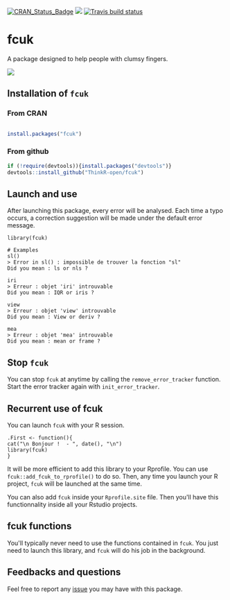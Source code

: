 [![CRAN_Status_Badge](http://www.r-pkg.org/badges/version/fcuk)](https://cran.r-project.org/package=fcuk)
[![](http://cranlogs.r-pkg.org/badges/fcuk)](https://cran.r-project.org/package=fcuk)
[![Travis build status](https://travis-ci.org/ThinkR-open/fcuk.svg?branch=master)](https://travis-ci.org/ThinkR-open/fcuk)

# fcuk

A package designed to help people with clumsy fingers.


![](https://media.giphy.com/media/l0Iy8JGxnl5rE1Z96/giphy.gif)



## Installation of `fcuk`

### From CRAN
```R

install.packages("fcuk")
```


### From github
```R
if (!require(devtools)){install.packages("devtools")}
devtools::install_github("ThinkR-open/fcuk")
```

## Launch and use

After launching this package, every error will be analysed. Each time a typo occurs, a correction suggestion will be made under the default error message. 

```{r}
library(fcuk)

# Examples 
sl()
> Error in sl() : impossible de trouver la fonction "sl"
Did you mean : ls or nls ?

iri
> Erreur : objet 'iri' introuvable
Did you mean : IQR or iris ?

view
> Erreur : objet 'view' introuvable
Did you mean : View or deriv ?

mea
> Erreur : objet 'mea' introuvable
Did you mean : mean or frame ?

```

## Stop `fcuk`

You can stop `fcuk` at anytime by calling the `remove_error_tracker` function. Start the error tracker again with `init_error_tracker`. 

## Recurrent use of fcuk

You can launch `fcuk` with your R session. 

```{r}
.First <- function(){
cat("\n Bonjour !  - ", date(), "\n") 
library(fcuk)
}
```

It will be more efficient to add this library to your Rprofile. You can use `fcuk::add_fcuk_to_rprofile()` to do so. Then, any time you launch your R project, `fcuk` will be launched at the same time. 

You can also add `fcuk` inside your `Rprofile.site` file. Then you'll have this functionnality inside all your Rstudio projects.

## fcuk functions

You'll typically never need to use the functions contained in `fcuk`. You just need to launch this library, and `fcuk` will do his job in the background. 

## Feedbacks and questions 

Feel free to  report any [issue](https://github.com/ThinkRstat/fcuk/issues) you may have with this package. 
